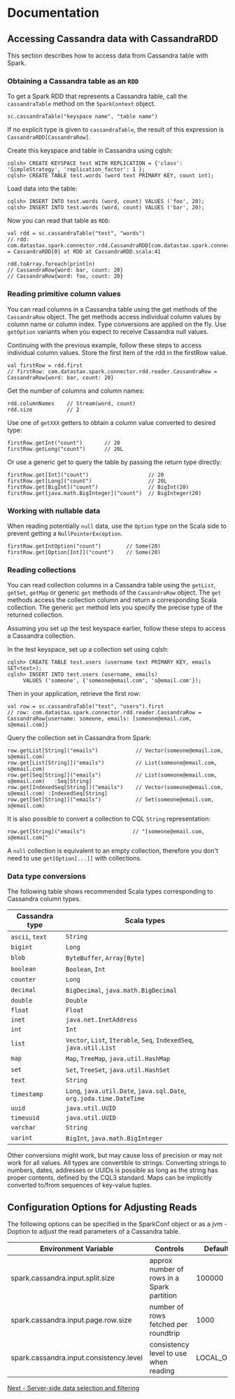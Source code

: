 # Documentation
## Accessing Cassandra data with CassandraRDD

This section describes how to access data from Cassandra table with Spark.   

### Obtaining a Cassandra table as an `RDD`

To get a Spark RDD that represents a Cassandra table, 
call the `cassandraTable` method on the `SparkContext` object. 

    sc.cassandraTable("keyspace name", "table name")
    
If no explicit type is given to `cassandraTable`, the result of this expression is `CassandraRDD[CassandraRow]`. 

Create this keyspace and table in Cassandra using cqlsh:

    cqlsh> CREATE KEYSPACE test WITH REPLICATION = {'class': 'SimpleStrategy', 'replication_factor': 1 };
    cqlsh> CREATE TABLE test.words (word text PRIMARY KEY, count int);
    
Load data into the table:

    cqlsh> INSERT INTO test.words (word, count) VALUES ('foo', 20);
    cqlsh> INSERT INTO test.words (word, count) VALUES ('bar', 20);

Now you can read that table as `RDD`:

    val rdd = sc.cassandraTable("test", "words")
    // rdd: com.datastax.spark.connector.rdd.CassandraRDD[com.datastax.spark.connector.rdd.reader.CassandraRow] = CassandraRDD[0] at RDD at CassandraRDD.scala:41

    rdd.toArray.foreach(println)
    // CassandraRow{word: bar, count: 20}
    // CassandraRow{word: foo, count: 20}   

### Reading primitive column values

You can read columns in a Cassandra table using the get methods of the `CassandraRow` object. 
The get methods access individual column values by column name or column index.
Type conversions are applied on the fly. Use `getOption` variants when you expect to receive Cassandra null values.

Continuing with the previous example, follow these steps to access individual column values.
Store the first item of the rdd in the firstRow value.
    
    val firstRow = rdd.first
    // firstRow: com.datastax.spark.connector.rdd.reader.CassandraRow = CassandraRow{word: bar, count: 20}
    
Get the number of columns and column names:

    rdd.columnNames    // Stream(word, count) 
    rdd.size           // 2 

Use one of `getXXX` getters to obtain a column value converted to desired type:
 
    firstRow.getInt("count")       // 20       
    firstRow.getLong("count")      // 20L  

Or use a generic get to query the table by passing the return type directly:

    firstRow.get[Int]("count")                   // 20       
    firstRow.get[Long]("count")                  // 20L
    firstRow.get[BigInt]("count")                // BigInt(20)
    firstRow.get[java.math.BigInteger]("count")  // BigInteger(20)

### Working with nullable data

When reading potentially `null` data, use the `Option` type on the Scala side to prevent getting a `NullPointerException`.

    firstRow.getIntOption("count")        // Some(20)
    firstRow.get[Option[Int]]("count")    // Some(20)    

### Reading collections

You can read collection columns in a Cassandra table using the `getList`, `getSet`, `getMap` or generic `get` 
methods of the `CassandraRow` object. The `get` methods access 
the collection column and return a corresponding Scala collection. 
The generic `get` method lets you specify the precise type of the returned collection.

Assuming you set up the test keyspace earlier, follow these steps to access a Cassandra collection.

In the test keyspace, set up a collection set using cqlsh:

    cqlsh> CREATE TABLE test.users (username text PRIMARY KEY, emails SET<text>);
    cqlsh> INSERT INTO test.users (username, emails) 
         VALUES ('someone', {'someone@email.com', 's@email.com'});

Then in your application, retrieve the first row: 
         
    val row = sc.cassandraTable("test", "users").first
    // row: com.datastax.spark.connector.rdd.reader.CassandraRow = CassandraRow{username: someone, emails: [someone@email.com, s@email.com]}

Query the collection set in Cassandra from Spark:

    row.getList[String]("emails")            // Vector(someone@email.com, s@email.com)
    row.get[List[String]]("emails")          // List(someone@email.com, s@email.com)    
    row.get[Seq[String]]("emails")           // List(someone@email.com, s@email.com)   :Seq[String]
    row.get[IndexedSeq[String]]("emails")    // Vector(someone@email.com, s@email.com) :IndexedSeq[String]
    row.get[Set[String]]("emails")           // Set(someone@email.com, s@email.com)

It is also possible to convert a collection to CQL `String` representation:

    row.get[String]("emails")               // "[someone@email.com, s@email.com]"

A `null` collection is equivalent to an empty collection, therefore you don't need to use `get[Option[...]]` 
with collections.

### Data type conversions

The following table shows recommended Scala types corresponding to Cassandra column types. 

| Cassandra type    | Scala types
|-------------------|--------------------------------------------
| `ascii`, `text`   | `String`                                         
| `bigint`          | `Long`                                       
| `blob`            | `ByteBuffer`, `Array[Byte]` 
| `boolean`         | `Boolean`, `Int`              
| `counter`         | `Long`                       
| `decimal`         | `BigDecimal`, `java.math.BigDecimal` 
| `double`          | `Double`    
| `float`           | `Float`    
| `inet`            | `java.net.InetAddress` 
| `int`             | `Int` 
| `list`            | `Vector`, `List`, `Iterable`, `Seq`, `IndexedSeq`, `java.util.List` 
| `map`             | `Map`, `TreeMap`, `java.util.HashMap` 
| `set`             | `Set`, `TreeSet`, `java.util.HashSet` 
| `text`            | `String` 
| `timestamp`       | `Long`, `java.util.Date`, `java.sql.Date`, `org.joda.time.DateTime` 
| `uuid`            | `java.util.UUID` 
| `timeuuid`        | `java.util.UUID` 
| `varchar`         | `String` 
| `varint`          | `BigInt`, `java.math.BigInteger` 

Other conversions might work, but may cause loss of precision or may not work for all values. 
All types are convertible to strings. Converting strings to numbers, dates, 
addresses or UUIDs is possible as long as the string has proper 
contents, defined by the CQL3 standard. Maps can be implicitly converted to/from sequences of key-value tuples.

## Configuration Options for Adjusting Reads

The following options can be specified in the SparkConf object or as a jvm
-Doption to adjust the read parameters of a Cassandra table.

| Environment Variable                    | Controls                                   | Default
|-----------------------------------------|--------------------------------------------|---------
| spark.cassandra.input.split.size        | approx number of rows in a Spark partition | 100000
| spark.cassandra.input.page.row.size     | number of rows fetched per roundtrip       | 1000
| spark.cassandra.input.consistency.level | consistency level to use when reading      | LOCAL_ONE

[Next - Server-side data selection and filtering](3_selection.md)

